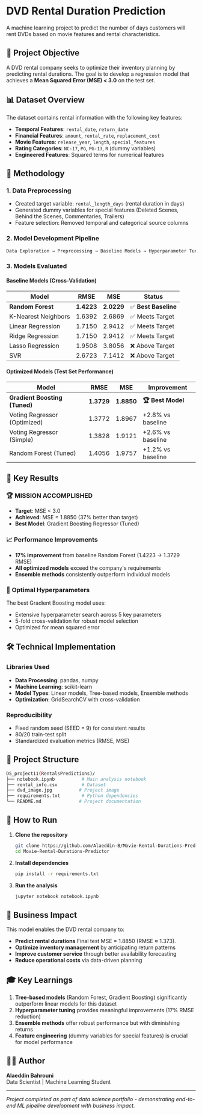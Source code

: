 # DVD Rental Duration Prediction

A machine learning project to predict the number of days customers will rent DVDs based on movie features and rental characteristics.

## 🎯 Project Objective

A DVD rental company seeks to optimize their inventory planning by predicting rental durations. The goal is to develop a regression model that achieves a **Mean Squared Error (MSE) < 3.0** on the test set.

## 📊 Dataset Overview

The dataset contains rental information with the following key features:

- **Temporal Features**: `rental_date`, `return_date`
- **Financial Features**: `amount`, `rental_rate`, `replacement_cost`
- **Movie Features**: `release_year`, `length`, `special_features`
- **Rating Categories**: `NC-17`, `PG`, `PG-13`, `R` (dummy variables)
- **Engineered Features**: Squared terms for numerical features

## 🔬 Methodology

### 1. Data Preprocessing

- Created target variable: `rental_length_days` (rental duration in days)
- Generated dummy variables for special features (Deleted Scenes, Behind the Scenes, Commentaries, Trailers)
- Feature selection: Removed temporal and categorical source columns

### 2. Model Development Pipeline

```bash
Data Exploration → Preprocessing → Baseline Models → Hyperparameter Tuning → Ensemble Methods → Final Evaluation
```

### 3. Models Evaluated

#### Baseline Models (Cross-Validation)

| Model | RMSE | MSE | Status |
|-------|------|-----|--------|
| **Random Forest** | **1.4223** | **2.0229** | ✅ **Best Baseline** |
| K-Nearest Neighbors | 1.6392 | 2.6869 | ✅ Meets Target |
| Linear Regression | 1.7150 | 2.9412 | ✅ Meets Target |
| Ridge Regression | 1.7150 | 2.9412 | ✅ Meets Target |
| Lasso Regression | 1.9508 | 3.8056 | ❌ Above Target |
| SVR | 2.6723 | 7.1412 | ❌ Above Target |

#### Optimized Models (Test Set Performance)

| Model | RMSE | MSE | Improvement |
|-------|------|-----|-------------|
| **Gradient Boosting (Tuned)** | **1.3729** | **1.8850** | **🏆 Best Model** |
| Voting Regressor (Optimized) | 1.3772 | 1.8967 | +2.8% vs baseline |
| Voting Regressor (Simple) | 1.3828 | 1.9121 | +2.6% vs baseline |
| Random Forest (Tuned) | 1.4056 | 1.9757 | +1.2% vs baseline |

## 🎉 Key Results

### 🏆 **MISSION ACCOMPLISHED**

- **Target**: MSE < 3.0
- **Achieved**: MSE = 1.8850 (37% better than target)
- **Best Model**: Gradient Boosting Regressor (Tuned)

### 📈 **Performance Improvements**

- **17% improvement** from baseline Random Forest (1.4223 → 1.3729 RMSE)
- **All optimized models** exceed the company's requirements
- **Ensemble methods** consistently outperform individual models

### 🔧 **Optimal Hyperparameters**

The best Gradient Boosting model uses:

- Extensive hyperparameter search across 5 key parameters
- 5-fold cross-validation for robust model selection
- Optimized for mean squared error

## 🛠️ Technical Implementation

### Libraries Used

- **Data Processing**: pandas, numpy
- **Machine Learning**: scikit-learn
- **Model Types**: Linear models, Tree-based models, Ensemble methods
- **Optimization**: GridSearchCV with cross-validation

### Reproducibility

- Fixed random seed (SEED = 9) for consistent results
- 80/20 train-test split
- Standardized evaluation metrics (RMSE, MSE)

## 📁 Project Structure

```bash
DS_project11(RentalsPredictions)/
├── notebook.ipynb          # Main analysis notebook
├── rental_info.csv         # Dataset
├── dvd_image.jpg          # Project image
├── requirements.txt        # Python dependencies
└── README.md              # Project documentation
```

## 🚀 How to Run

1. **Clone the repository**

   ```bash
   git clone https://github.com/Alaeddin-B/Movie-Rental-Durations-Predictor.git
   cd Movie-Rental-Durations-Predictor
   ```

2. **Install dependencies**

   ```bash
   pip install -r requirements.txt
   ```

3. **Run the analysis**

   ```bash
   jupyter notebook notebook.ipynb
   ```

## 💼 Business Impact

This model enables the DVD rental company to:

- **Predict rental durations** Final test MSE = 1.8850 (RMSE ≈ 1.373).
- **Optimize inventory management** by anticipating return patterns
- **Improve customer service** through better availability forecasting
- **Reduce operational costs** via data-driven planning

## 🎓 Key Learnings

1. **Tree-based models** (Random Forest, Gradient Boosting) significantly outperform linear models for this dataset
2. **Hyperparameter tuning** provides meaningful improvements (17% RMSE reduction)
3. **Ensemble methods** offer robust performance but with diminishing returns
4. **Feature engineering** (dummy variables for special features) is crucial for model performance

## 👨‍💻 Author

**Alaeddin Bahrouni**  
Data Scientist | Machine Learning Student

---
*Project completed as part of data science portfolio - demonstrating end-to-end ML pipeline development with business impact.*
